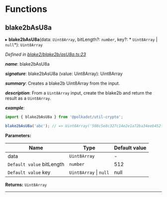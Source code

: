 

# Functions

<a id="blake2basu8a"></a>

##  blake2bAsU8a

▸ **blake2bAsU8a**(data: *`Uint8Array`*, bitLength?: *`number`*, key?: * `Uint8Array` &#124; `null`*): `Uint8Array`

*Defined in [blake2/blake2b/asU8a.ts:23](https://github.com/polkadot-js/common/blob/5585a16/packages/util-crypto/src/blake2/blake2b/asU8a.ts#L23)*

*__name__*: blake2bAsU8a

*__signature__*: blake2bAsU8a (value: Uint8Array): Uint8Array

*__summary__*: Creates a blake2b Uint8Array from the input.

*__description__*: From a `Uint8Array` input, create the blake2b and return the result as a `Uint8Array`.

*__example__*:   

```javascript
import { blake2bAsU8a } from '@polkadot/util-crypto';

blake2bAsU8a('abc'); // => Uint8Array('508c5e8c327c14e2e1a72ba34eeb452f37458b209ed63a294d999b4c86675982')
```

**Parameters:**

| Name | Type | Default value |
| ------ | ------ | ------ |
| data | `Uint8Array` | - |
| `Default value` bitLength | `number` | 512 |
| `Default value` key |  `Uint8Array` &#124; `null`|  null |

**Returns:** `Uint8Array`

___

